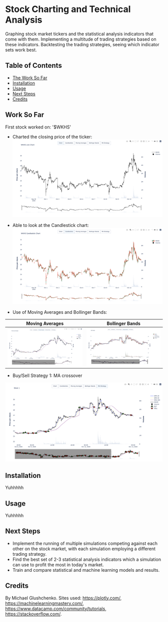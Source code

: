 # Stock Charting and Technical Analysis

Graphing stock market tickers and the statistical analysis indicators that come with them. Implementing a multitude of trading strategies based on these indicators. Backtesting the trading strategies, seeing which indicator sets work best.

## Table of Contents
* [The Work So Far](https://github.com/mglush/graphingStocks/blob/main/README.md#work-so-far)
* [Installation](https://github.com/mglush/graphingStocks/blob/main/README.md#installation)
* [Usage](https://github.com/mglush/graphingStocks/blob/main/README.md#usage)
* [Next Steps](https://github.com/mglush/graphingStocks/blob/main/README.md#next-steps)
* [Credits](https://github.com/mglush/graphingStocks/blob/main/README.md#credits)

## Work So Far
First stock worked on: '$WKHS'

* Charted the closing price of the ticker:
![closing price](/Chart.jpg)

* Able to look at the Candlestick chart:
![candle](/Candle.jpg)

* Use of Moving Averages and Bollinger Bands:

Moving Averages             |  Bollinger Bands
:-------------------------:|:-------------------------:
![](/MA.jpg)              |  ![](/BollBands.jpg)

* Buy/Sell Strategy 1: MA crossover

![strat](/MAstrat.jpg)

## Installation

Yuhhhhh

## Usage

Yuhhhhh

## Next Steps
* Implement the running of multiple simulations competing against each other on the stock market, with each simulation employing a different trading strategy.
* Find the best set of 2-3 statistical analysis indicators which a simulation can use to profit the most in today's market.
* Train and compare statistical and machine learning models and results.

## Credits
By Michael Glushchenko.
Sites used: https://plotly.com/, https://machinelearningmastery.com/, https://www.datacamp.com/community/tutorials, https://stackoverflow.com/.

